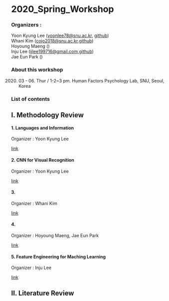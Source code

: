 # 2020_Spring_Workshop
### Organizers : 
Yoon Kyung Lee (yoonlee78@snu.ac.kr, [github](https://github.com/yoonlee78)) <br>
Whani Kim (cojo2018@snu.ac.kr,[github](https://github.com/domeis))<br>
Hoyoung Maeng () <br>
Inju Lee (ijlee199716@gmail.com,[github](https://github.com/Inju0716)) <br>
Jae Eun Park () <br>

### About this workshop

2020. 03 - 06. 
Thur / 1-2~3 pm. 
Human Factors Psychology Lab, SNU, Seoul, Korea

### List of contents

## I. Methodology Review

#### 1. Languages and Information
Organizer : Yoon Kyung Lee 

[link](https://web.stanford.edu/class/cs124/)

#### 2. CNN for Visual Recognition 
Organizer : Yoon Kyung Lee 

[link](http://cs231n.stanford.edu/)

#### 3. 
Organizer : Whani Kim

[link]()

#### 4. 
Organizer : Hoyoung Maeng, Jae Eun Park

[link]()

#### 5. Feature Engineering for Maching Learning 
Organizer : Inju Lee

[link](https://www.amazon.com/Feature-Engineering-Machine-Learning-Principles/dp/1491953241)


## II. Literature Review
